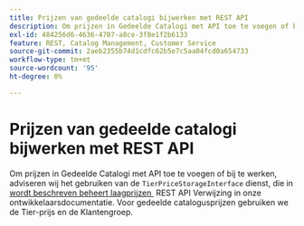 ```yaml
---
title: Prijzen van gedeelde catalogi bijwerken met REST API
description: Om prijzen in Gedeelde Catalogi met API toe te voegen of bij te werken, adviseren wij het gebruiken van de dienst "TierPriceStorageInterface", die in de [Beheren van laagprijzen](https://developer.adobe.com/commerce/webapi/rest/modules/catalog/catalog-pricing/#manage-tier-prices) Verwijzing REST API in onze ontwikkelaarsdocumentatie wordt beschreven. Voor gedeelde catalogusprijzen gebruiken we de Tier-prijs en de Klantengroep.
exl-id: 484256d6-4636-4707-a8ce-3f8e1f2b6133
feature: REST, Catalog Management, Customer Service
source-git-commit: 2aeb2355b74d1cdfc62b5e7c5aa04fcd0a654733
workflow-type: tm+mt
source-wordcount: '95'
ht-degree: 0%

---
```


# Prijzen van gedeelde catalogi bijwerken met REST API

Om prijzen in Gedeelde Catalogi met API toe te voegen of bij te werken, adviseren wij het gebruiken van de `TierPriceStorageInterface` dienst, die in [&#x200B; wordt beschreven beheert laagprijzen &#x200B;](https://developer.adobe.com/commerce/webapi/rest/modules/catalog/catalog-pricing/#manage-tier-prices) REST API Verwijzing in onze ontwikkelaarsdocumentatie. Voor gedeelde catalogusprijzen gebruiken we de Tier-prijs en de Klantengroep.
